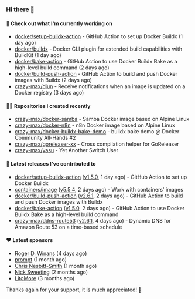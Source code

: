 ### Hi there 👋

#### 👷 Check out what I'm currently working on

- [docker/setup-buildx-action](https://github.com/docker/setup-buildx-action) - GitHub Action to set up Docker Buildx (1 day ago)
- [docker/buildx](https://github.com/docker/buildx) - Docker CLI plugin for extended build capabilities with BuildKit (1 day ago)
- [docker/bake-action](https://github.com/docker/bake-action) - GitHub Action to use Docker Buildx Bake as a high-level build command (2 days ago)
- [docker/build-push-action](https://github.com/docker/build-push-action) - GitHub Action to build and push Docker images with Buildx (2 days ago)
- [crazy-max/diun](https://github.com/crazy-max/diun) - Receive notifications when an image is updated on a Docker registry (3 days ago)

#### 👨‍💻 Repositories I created recently

- [crazy-max/docker-samba](https://github.com/crazy-max/docker-samba) - Samba Docker image based on Alpine Linux
- [crazy-max/docker-n8n](https://github.com/crazy-max/docker-n8n) - n8n Docker image based on Alpine Linux
- [crazy-max/docker-buildx-bake-demo](https://github.com/crazy-max/docker-buildx-bake-demo) - buildx bake demo @ Docker Community All-Hands #2
- [crazy-max/goreleaser-xx](https://github.com/crazy-max/goreleaser-xx) - Cross compilation helper for GoReleaser
- [crazy-max/yasu](https://github.com/crazy-max/yasu) - Yet Another Switch User

#### 🚀 Latest releases I've contributed to

- [docker/setup-buildx-action](https://github.com/docker/setup-buildx-action) ([v1.5.0](https://github.com/docker/setup-buildx-action/releases/tag/v1.5.0), 1 day ago) - GitHub Action to set up Docker Buildx
- [containers/image](https://github.com/containers/image) ([v5.5.4](https://github.com/containers/image/releases/tag/v5.5.4), 2 days ago) - Work with containers&#39; images
- [docker/build-push-action](https://github.com/docker/build-push-action) ([v2.6.1](https://github.com/docker/build-push-action/releases/tag/v2.6.1), 2 days ago) - GitHub Action to build and push Docker images with Buildx
- [docker/bake-action](https://github.com/docker/bake-action) ([v1.5.0](https://github.com/docker/bake-action/releases/tag/v1.5.0), 2 days ago) - GitHub Action to use Docker Buildx Bake as a high-level build command
- [crazy-max/ddns-route53](https://github.com/crazy-max/ddns-route53) ([v2.6.1](https://github.com/crazy-max/ddns-route53/releases/tag/v2.6.1), 4 days ago) - Dynamic DNS for Amazon Route 53 on a time-based schedule

#### ❤️ Latest sponsors
- [Roger D. Winans](https://github.com/solvaholic) (4 days ago)
- [prompt](https://github.com/pr-mpt) (1 month ago)
- [Chris Nesbitt-Smith](https://github.com/chrisns) (1 month ago)
- [Nick Sweeting](https://github.com/pirate) (2 months ago)
- [LitoMore](https://github.com/LitoMore) (3 months ago)

Thanks again for your support, it is much appreciated! 🙏
